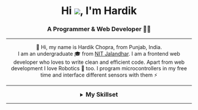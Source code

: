 <h1 align="center">Hi <img src="https://media.giphy.com/media/hvRJCLFzcasrR4ia7z/giphy.gif" width="30px">, I'm Hardik</h1>
<h3 align="center">A Programmer & Web Developer 👨‍💻 </h3>

---

<p align="center">
    👋 Hi, my name is Hardik Chopra, from Punjab, India. <br />
    I am an undergraduate 🎓 from <a href="https://www.nitj.ac.in/">NIT Jalandhar</a>.
    I am a frontend web developer who loves to write clean and efficient code. 
    Apart from web development I love Robotics 🤖 too. I program microcontrollers in my free time and interface different sensors with them ⚡ 
</p>
<hr />

<details>
	<summary align="center"><h3 style="display: inline;">My Skillset</h3></summary>
	<h4 align="center">Languages / Libraries I Know </h4>
	<p align="center">
<img align="center" width="30" height="30" alt="javascript" title = "javascript"  src="https://raw.githubusercontent.com/github/explore/80688e429a7d4ef2fca1e82350fe8e3517d3494d/topics/javascript/javascript.png">&nbsp;
<img align="center" width="30" height="30" alt="react" title = "react"  src="https://raw.githubusercontent.com/github/explore/80688e429a7d4ef2fca1e82350fe8e3517d3494d/topics/react/react.png">&nbsp;
<img align="center" width="30" height="30" alt="nodejJS" title = "nodeJS"  src="https://raw.githubusercontent.com/github/explore/80688e429a7d4ef2fca1e82350fe8e3517d3494d/topics/nodejs/nodejs.png">&nbsp;
<img align="center" alt="nextjs" title = "nextjs" src="https://raw.githubusercontent.com/devicons/devicon/master/icons/nextjs/nextjs-original.svg" alt="nextjs" width="30" height="30"/> 
<img align="center" width="30" height="30" alt="html" title = "html" src="https://raw.githubusercontent.com/github/explore/80688e429a7d4ef2fca1e82350fe8e3517d3494d/topics/html/html.png">&nbsp;
<img align="center" width="30" height="30" alt="css" title = "css"  src="https://raw.githubusercontent.com/github/explore/80688e429a7d4ef2fca1e82350fe8e3517d3494d/topics/css/css.png">&nbsp;
<img align="center" width="30" height="30" alt="SASS" title = "SASS"   src="https://raw.githubusercontent.com/github/explore/80688e429a7d4ef2fca1e82350fe8e3517d3494d/topics/sass/sass.png">&nbsp;
<img align="center" width="30" height="30" alt="C" title = "C" src="https://github.com/devicons/devicon/blob/master/icons/c/c-original.svg">&nbsp;
<img align="center" width="30" height="30" alt="C++" title = "C++" src="https://github.com/devicons/devicon/blob/master/icons/cplusplus/cplusplus-original.svg">&nbsp;
<img align="center" src="https://raw.githubusercontent.com/devicons/devicon/master/icons/arduino/arduino-original.svg" alt="arduino" width="30" height="30" alt="Arduino" title = "Arduino"/> 

  </p>
	<h4 align="center">Tools I use</h4>
	<p align="center">
<img align="center" src="https://raw.githubusercontent.com/devicons/devicon/master/icons/linux/linux-original.svg" alt="linux" width="30" height="30" alt="Ubuntu" title = "Ubuntu"/> 
<img align="center" width="30" height="30" alt="Git" title = "Git" src="https://github.com/devicons/devicon/blob/master/icons/git/git-original.svg">&nbsp;
<img align="center" width="30" height="30" alt="postgres" title = "postgres"  src="https://raw.githubusercontent.com/github/explore/80688e429a7d4ef2fca1e82350fe8e3517d3494d/topics/postgresql/postgresql.png">&nbsp;

  </p>
	<hr />

<!-- Statistics Section
<details align="center">
  <summary align="center"><h3>Let's see some Stats<h3></summary>
	<p align="center">
  </p>
-->
<details align="center">
  <summary align="center"><h3>Let's Connect </h3></summary>
    <img height="25" align="center" src="https://img.shields.io/badge/-Email-white?style=flat-square&logo=Gmail&logoColor=red&link=mailto:hardikchopra242@gmail.com">&nbsp;
    <img height="25" align="center" src="https://img.shields.io/badge/-Linkedin-blue?style=flat-square&logo=Linkedin&logoColor=white&link=https://www.linkedin.com/in/hardik-chopra-62b6771a8/)">&nbsp;
    <img height="25" align="center" src="https://img.shields.io/badge/-Dev.to-white?style=flat-square&logo=Dev.to&logoColor=black&link=https://dev.to/hardikchopra242">&nbsp;
  <br /> <br />
    <img height="25" align="center" src="https://img.shields.io/badge/-Leetcode-black?style=flat-square&logo=Leetcode&logoColor=yellow&link=https://leetcode.com/hardikchopra242/)">&nbsp;
    <img height="25" align="center" src="https://img.shields.io/badge/-GeekforGeeks-white?style=flat-square&logo=Geeksforgeeks&logoColor=54B86B&link=https://auth.geeksforgeeks.org/user/hardikchopra242/practice/">&nbsp;
    <img height="25" align="center" src="https://img.shields.io/badge/-Hackerrank-5FC867?style=flat-square&logo=Hackerrank&logoColor=black&link=https://www.hackerrank.com/hardikchopra242/)">&nbsp;
    <img height="25" align="center" src="https://img.shields.io/badge/-Codechef-white?style=flat-square&logo=Codechef&logoColor=713C1D&link=https://www.codechef.com/users/hardik_chopra">&nbsp;
</details>
</details>

---
               
<!-- Hyperlinks -->
[leetcode]:https://leetcode.com/hardikchopra242/
[linkedin]: https://www.linkedin.com/in/hardik-chopra-62b6771a8/
[hackerrank]: https://www.hackerrank.com/hardikchopra242
[codechef]: https://www.codechef.com/users/hardik_chopra
[devto]: https://dev.to/hardikchopra242


<!--
"https://media.giphy.com/media/QssGEmpkyEOhBCb7e1/giphy.gif" 
"https://media.giphy.com/media/hvRJCLFzcasrR4ia7z/giphy.gif"
"https://media.giphy.com/media/QssGEmpkyEOhBCb7e1/giphy.gif"
"https://raw.githubusercontent.com/abhisheknaiidu/abhisheknaiidu/master/code.gif"
-->
